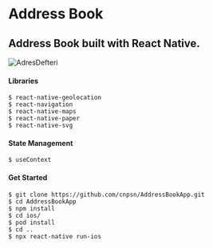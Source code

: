 # Address Book
## Address Book built with React Native.

![AdresDefteri](https://user-images.githubusercontent.com/51968635/160472969-ecfbfcce-21f7-44f3-ae4b-10286acc7d3d.gif)

#### Libraries
```
$ react-native-geolocation
$ react-navigation
$ react-native-maps
$ react-native-paper
$ react-native-svg
```
#### State Management
```
$ useContext
```
#### Get Started 
```
$ git clone https://github.com/cnpsn/AddressBookApp.git
$ cd AddressBookApp
$ npm install
$ cd ios/
$ pod install
$ cd ..
$ npx react-native run-ios
```
